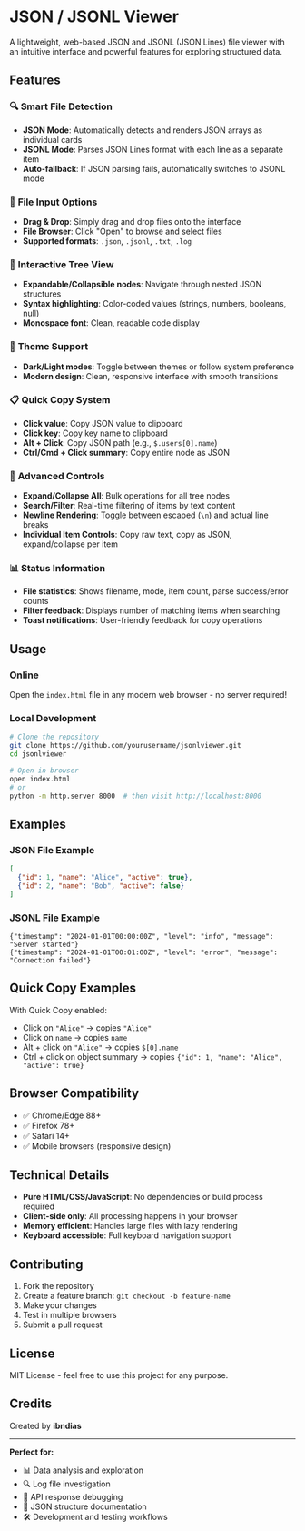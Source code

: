 # JSON / JSONL Viewer

A lightweight, web-based JSON and JSONL (JSON Lines) file viewer with an intuitive interface and powerful features for exploring structured data.

## Features

### 🔍 **Smart File Detection**
- **JSON Mode**: Automatically detects and renders JSON arrays as individual cards
- **JSONL Mode**: Parses JSON Lines format with each line as a separate item
- **Auto-fallback**: If JSON parsing fails, automatically switches to JSONL mode

### 📁 **File Input Options**
- **Drag & Drop**: Simply drag and drop files onto the interface
- **File Browser**: Click "Open" to browse and select files
- **Supported formats**: `.json`, `.jsonl`, `.txt`, `.log`

### 🌳 **Interactive Tree View**
- **Expandable/Collapsible nodes**: Navigate through nested JSON structures
- **Syntax highlighting**: Color-coded values (strings, numbers, booleans, null)
- **Monospace font**: Clean, readable code display

### 🎨 **Theme Support**
- **Dark/Light modes**: Toggle between themes or follow system preference
- **Modern design**: Clean, responsive interface with smooth transitions

### 📋 **Quick Copy System**
- **Click value**: Copy JSON value to clipboard
- **Click key**: Copy key name to clipboard
- **Alt + Click**: Copy JSON path (e.g., `$.users[0].name`)
- **Ctrl/Cmd + Click summary**: Copy entire node as JSON

### 🔧 **Advanced Controls**
- **Expand/Collapse All**: Bulk operations for all tree nodes
- **Search/Filter**: Real-time filtering of items by text content
- **Newline Rendering**: Toggle between escaped (`\n`) and actual line breaks
- **Individual Item Controls**: Copy raw text, copy as JSON, expand/collapse per item

### 📊 **Status Information**
- **File statistics**: Shows filename, mode, item count, parse success/error counts
- **Filter feedback**: Displays number of matching items when searching
- **Toast notifications**: User-friendly feedback for copy operations

## Usage

### Online
Open the `index.html` file in any modern web browser - no server required!

### Local Development
```bash
# Clone the repository
git clone https://github.com/yourusername/jsonlviewer.git
cd jsonlviewer

# Open in browser
open index.html
# or
python -m http.server 8000  # then visit http://localhost:8000
```

## Examples

### JSON File Example
```json
[
  {"id": 1, "name": "Alice", "active": true},
  {"id": 2, "name": "Bob", "active": false}
]
```

### JSONL File Example
```jsonl
{"timestamp": "2024-01-01T00:00:00Z", "level": "info", "message": "Server started"}
{"timestamp": "2024-01-01T00:01:00Z", "level": "error", "message": "Connection failed"}
```

## Quick Copy Examples

With Quick Copy enabled:
- Click on `"Alice"` → copies `"Alice"`
- Click on `name` → copies `name`
- Alt + click on `"Alice"` → copies `$[0].name`
- Ctrl + click on object summary → copies `{"id": 1, "name": "Alice", "active": true}`

## Browser Compatibility

- ✅ Chrome/Edge 88+
- ✅ Firefox 78+
- ✅ Safari 14+
- ✅ Mobile browsers (responsive design)

## Technical Details

- **Pure HTML/CSS/JavaScript**: No dependencies or build process required
- **Client-side only**: All processing happens in your browser
- **Memory efficient**: Handles large files with lazy rendering
- **Keyboard accessible**: Full keyboard navigation support

## Contributing

1. Fork the repository
2. Create a feature branch: `git checkout -b feature-name`
3. Make your changes
4. Test in multiple browsers
5. Submit a pull request

## License

MIT License - feel free to use this project for any purpose.

## Credits

Created by **ibndias**

---

**Perfect for:**
- 📊 Data analysis and exploration
- 🔍 Log file investigation
- 🧪 API response debugging
- 📝 JSON structure documentation
- 🛠️ Development and testing workflows
